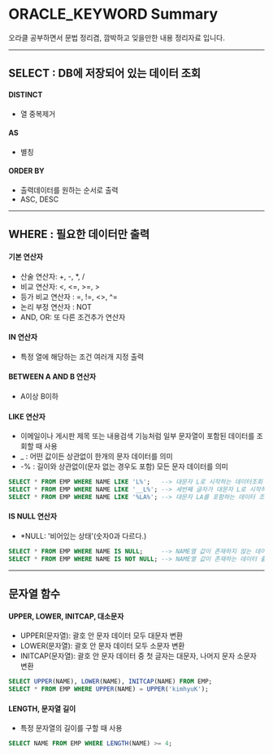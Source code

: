 # ORACLE_KEYWORD Summary
오라클 공부하면서 문법 정리겸, 깜박하고 잊을만한 내용 정리자료 입니다.
___
## SELECT : DB에 저장되어 있는 데이터 조회
#### DISTINCT 
- 열 중복제거
#### AS 
- 별칭
#### ORDER BY 
- 출력데이터를 원하는 순서로 출력
- ASC, DESC
___
## WHERE : 필요한 데이터만 출력
#### 기본 연산자
- 산술 연산자: +, -, *, /
- 비교 연산자: <, <=, >=, >
- 등가 비교 연산자 : =, !=, <>, ^=
- 논리 부정 연산자 : NOT
- AND, OR: 또 다른 조건추가 연산자
#### IN 연산자 
- 특정 열에 해당하는 조건 여러개 지정 출력
#### BETWEEN A AND B 연산자
- A이상 B이하
#### LIKE 연산자
- 이메일이나 게시판 제목 또는 내용검색 기능처럼 일부 문자열이 포함된 데이터를 조회할 때 사용
- _  : 어떤 값이든 상관없이 한개의 문자 데이터를 의미
- -% : 길이와 상관없이(문자 없는 경우도 포함) 모든 문자 데이터를 의미
```sql
SELECT * FROM EMP WHERE NAME LIKE 'L%';   --> 대문자 L로 시작하는 데이터조회
SELECT * FROM EMP WHERE NAME LIKE '__L%'; --> 세번째 글자가 대문자 L로 시작하는 데이터 조회
SELECT * FROM EMP WHERE NAME LIKE '%LA%'; --> 대문자 LA를 포함하는 데이터 조회
```
#### IS NULL 연산자
- *NULL: '비어있는 상태'(숫자0과 다르다.)
```sql
SELECT * FROM EMP WHERE NAME IS NULL;     --> NAME열 값이 존재하지 않는 데이터 출력
SELECT * FROM EMP WHERE NAME IS NOT NULL; --> NAME열 값이 존재하는 데이터 출력
```
___
## 문자열 함수
#### UPPER, LOWER, INITCAP, 대소문자
- UPPER(문자열): 괄호 안 문자 데이터 모두 대문자 변환
- LOWER(문자열): 괄호 안 문자 데이터 모두 소문자 변환
- INITCAP(문자열): 괄호 안 문자 데이터 중 첫 글자는 대문자, 나머지 문자 소문자 변환
```SQL
SELECT UPPER(NAME), LOWER(NAME), INITCAP(NAME) FROM EMP;
SELECT * FROM EMP WHERE UPPER(NAME) = UPPER('kimhyuK');
```    

#### LENGTH, 문자열 길이
- 특정 문자열의 길이를 구할 때 사용
```SQL
SELECT NAME FROM EMP WHERE LENGTH(NAME) >= 4;
```
